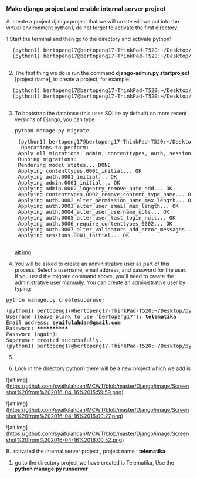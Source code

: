 ### Make django project and enable internal server project

A.  create a project django
project that we will create will we put into the virtual environment python1, do not forget to activate the first directory.

1.Start the terminal and then go to the directory and activate python1
  <pre>
  (python1) bertopeng17@bertopeng17-ThinkPad-T520:~/Desktop/python1$ <b>. bin/activate</b>
  (python1) bertopeng17@bertopeng17-ThinkPad-T520:~/Desktop/python1$
  </pre>
2. The first thing we do is run the command <b>django-admin.py startproject</b> [project name], to create a project, for example:
  <pre>
  (python1) bertopeng17@bertopeng17-ThinkPad-T520:~/Desktop/python1$ <b>django-admin.py startproject telematika</b>
  (python1) bertopeng17@bertopeng17-ThinkPad-T520:~/Desktop/python1$ 
  </pre>

3. To bootstrap the database (this uses SQLite by default) on more recent versions of Django, you can type
   <pre>python manage.py migrate</pre>

    <pre>
    (python1) bertopeng17@bertopeng17-ThinkPad-T520:~/Desktop/python1/telematika$ python manage.py migrate
     Operations to perform:
    Apply all migrations: admin, contenttypes, auth, sessions
    Running migrations:
    Rendering model states... DONE
    Applying contenttypes.0001_initial... OK
    Applying auth.0001_initial... OK
    Applying admin.0001_initial... OK
    Applying admin.0002_logentry_remove_auto_add... OK
    Applying contenttypes.0002_remove_content_type_name... OK
    Applying auth.0002_alter_permission_name_max_length... OK
    Applying auth.0003_alter_user_email_max_length... OK
    Applying auth.0004_alter_user_username_opts... OK
    Applying auth.0005_alter_user_last_login_null... OK
    Applying auth.0006_require_contenttypes_0002... OK
    Applying auth.0007_alter_validators_add_error_messages... OK
    Applying sessions.0001_initial... OK
    </pre>
    [alt img](https://github.com/syaifulahdan/MCWT/blob/master/Django/image/Screenshot%20from%202016-04-17%2015:05:01.png)
    
4. You will be asked to create an administrative user as part of this process. Select a username, email address, and password for the user. If you used the migrate command above, you'll need to create the administrative user manually. You can create an administrative user by typing: 
<pre>python manage.py createsuperuser</pre>
<pre>
(python1) bertopeng17@bertopeng17-ThinkPad-T520:~/Desktop/python1/telematika$ <b>python manage.py createsuperuser</b>
Username (leave blank to use 'bertopeng17'): <b>telematika</b>
Email address: <b>syaifulahdan@gmail.com</b>
Password: <b>**********</b>
Password (again): 
Superuser created successfully.
(python1) bertopeng17@bertopeng17-ThinkPad-T520:~/Desktop/python1/telematika$ 
</pre>

5. 

4. Look in the directory python1 there will be a new project which we add is

  ![alt img] (https://github.com/syaifulahdan/MCWT/blob/master/Django/image/Screenshot%20from%202016-04-16%2015:59:59.png)
  
  ![alt img] (https://github.com/syaifulahdan/MCWT/blob/master/Django/image/Screenshot%20from%202016-04-16%2016:00:27.png)
  
  ![alt img] (https://github.com/syaifulahdan/MCWT/blob/master/Django/image/Screenshot%20from%202016-04-16%2016:00:52.png)

B.  activated the internal server project , project name : <b>telematika</b>

1. go to the directory project we have created is Telematika, Use the <b>python manage.py runserver </b>
